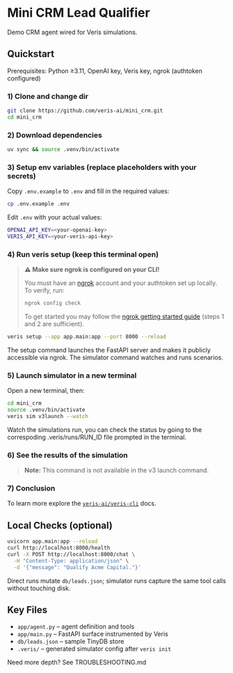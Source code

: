 # Mini CRM Lead Qualifier

Demo CRM agent wired for Veris simulations. 

## Quickstart

Prerequisites: Python ≥3.11, OpenAI key, Veris key, ngrok (authtoken configured)

### 1) Clone and change dir
```bash
git clone https://github.com/veris-ai/mini_crm.git
cd mini_crm
```

### 2) Download dependencies
```bash
uv sync && source .venv/bin/activate
```

### 3) Setup env variables (replace placeholders with your secrets)
Copy `.env.example` to `.env` and fill in the required values:

```bash
cp .env.example .env
```

Edit `.env` with your actual values:
```bash
OPENAI_API_KEY=<your-openai-key>
VERIS_API_KEY=<your-veris-api-key>
```

### 4) Run veris setup (keep this terminal open)
> **⚠️ Make sure ngrok is configured on your CLI!**
>
> You must have an [ngrok](https://ngrok.com/) account and your authtoken set up locally.  
> To verify, run:
> ```bash
> ngrok config check
> ```
> To get started you may follow the [ngrok getting started guide](https://ngrok.com/docs/getting-started/) (steps 1 and 2 are sufficient).

```bash
veris setup --app app.main:app --port 8000 --reload
```

The setup command launches the FastAPI server and makes it publicly accessible via ngrok. The simulator command watches and runs scenarios.

### 5) Launch simulator in a new terminal
Open a new terminal, then:
```bash
cd mini_crm
source .venv/bin/activate
veris sim v3launch --watch
```

Watch the simulations run, you can check the status by going to the correspoding .veris/runs/RUN_ID file prompted in the terminal.

<!-- Give it 3-4 minutes to run, if scenarios are not yet finished, you can kill the simulation by running:
```bash
veris sim kill <simulation_id>
``` -->

### 6) See the results of the simulation
> **Note:** This command is not available in the v3 launch command.
<!-- ```bash
veris sim results --run <run_id>
``` -->

### 7) Conclusion
To learn more explore the [`veris-ai/veris-cli`](https://github.com/veris-ai/veris-cli/) docs.

## Local Checks (optional)

```bash
uvicorn app.main:app --reload
curl http://localhost:8000/health
curl -X POST http://localhost:8000/chat \
  -H "Content-Type: application/json" \
  -d '{"message": "Qualify Acme Capital."}'
```

Direct runs mutate `db/leads.json`; simulator runs capture the same tool calls without touching disk.

## Key Files

- `app/agent.py` – agent definition and tools
- `app/main.py` – FastAPI surface instrumented by Veris
- `db/leads.json` – sample TinyDB store
- `.veris/` – generated simulator config after `veris init`

Need more depth? See TROUBLESHOOTING.md
